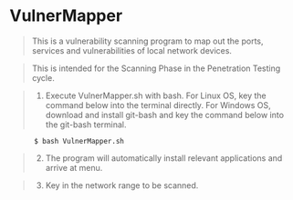 # VulnerMapper

> This is a vulnerability scanning program to map out the ports, services and vulnerabilities of local network devices.

> This is intended for the Scanning Phase in the Penetration Testing cycle.

>   1. Execute VulnerMapper.sh with bash. For Linux OS, key the command below into the terminal directly. For Windows OS, download and            install git-bash and key the command below into the git-bash terminal.
     
          $ bash VulnerMapper.sh
      
    
>   2. The program will automatically install relevant applications and arrive at menu.

>   3. Key in the network range to be scanned.
